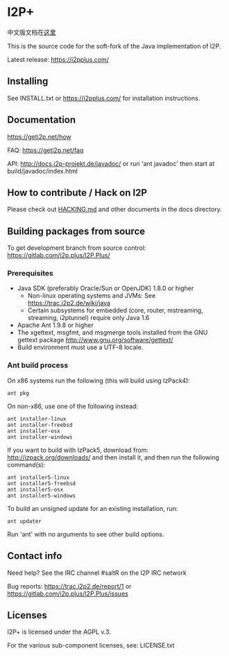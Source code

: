 # I2P+

中文版文档在[这里](README-zh.md)

This is the source code for the soft-fork of the Java implementation of I2P.

Latest release: https://i2pplus.com/

## Installing

See INSTALL.txt or https://i2pplus.com/ for installation instructions.

## Documentation

https://geti2p.net/how

FAQ: https://geti2p.net/faq

API: http://docs.i2p-projekt.de/javadoc/
or run 'ant javadoc' then start at build/javadoc/index.html

## How to contribute / Hack on I2P

Please check out [HACKING.md](docs/HACKING.md) and other documents in the docs directory.

## Building packages from source

To get development branch from source control: https://gitlab.com/i2p.plus/I2P.Plus/

### Prerequisites

- Java SDK (preferably Oracle/Sun or OpenJDK) 1.8.0 or higher
  - Non-linux operating systems and JVMs: See https://trac.i2p2.de/wiki/java
  - Certain subsystems for embedded (core, router, mstreaming, streaming, i2ptunnel)
    require only Java 1.6
- Apache Ant 1.9.8 or higher
- The xgettext, msgfmt, and msgmerge tools installed from the GNU gettext package
  http://www.gnu.org/software/gettext/
- Build environment must use a UTF-8 locale.

### Ant build process

On x86 systems run the following (this will build using IzPack4):

    ant pkg

On non-x86, use one of the following instead:

    ant installer-linux
    ant installer-freebsd
    ant installer-osx
    ant installer-windows

If you want to build with IzPack5, download from: http://izpack.org/downloads/ and then
install it, and then run the following command(s):

    ant installer5-linux
    ant installer5-freebsd
    ant installer5-osx
    ant installer5-windows

To build an unsigned update for an existing installation, run:

    ant updater

Run 'ant' with no arguments to see other build options.

## Contact info

Need help? See the IRC channel #saltR on the I2P IRC network

Bug reports: https://trac.i2p2.de/report/1 or https://gitlab.com/i2p.plus/I2P.Plus/issues

## Licenses

I2P+ is licensed under the AGPL v.3.

For the various sub-component licenses, see: LICENSE.txt

